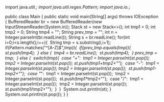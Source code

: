 import java.util.*;
import java.util.regex.Pattern;
import java.io.*;

public class Main { public static void main(String[] args) throws IOException {
  BufferedReader br = new BufferedReader(new InputStreamReader(System.in));
  Stack<String> st = new Stack<>();
  int tmp1 = 0; int tmp2 = 0; String tmp4 = ""; String prev_tmp = "";
  int n = Integer.parseInt(br.readLine());
  String s = br.readLine();
  for(int i=0;i<s.length();i++){
​    String tmp = s.substring(i,i+1);
​    if(Pattern.matches("^[A-Z]*$",tmp)){
​      if(prev_tmp.equals(tmp)){
​        st.push(tmp4);
​      } else {
​        tmp4 = br.readLine();
​        st.push(tmp4);
​      }
​      prev_tmp = tmp;
​    } else {
​      switch(tmp){
​        case "+":
​          tmp1 = Integer.parseInt(st.pop());
​          tmp2 = Integer.parseInt(st.pop());
​          st.push(tmp1+tmp2+"");
​        case "-":
​          tmp1 = Integer.parseInt(st.pop());
​          tmp2 = Integer.parseInt(st.pop());
​          st.push(tmp1-tmp2+"");
​        case "*":
​          tmp1 = Integer.parseInt(st.pop());
​          tmp2 = Integer.parseInt(st.pop());
​          st.push(tmp1*tmp2+"");
​        case "/":
​          tmp1 = Integer.parseInt(st.pop());
​          tmp2 = Integer.parseInt(st.pop());
​          st.push(tmp1/tmp2+"");
​      }
​    }
​    System.out.println(st);
  }
  System.out.println(st.pop());
  }
}